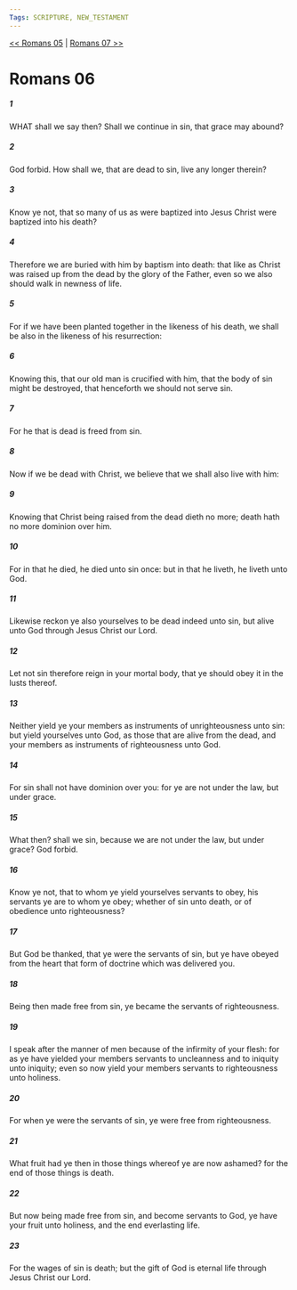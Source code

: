 ```yaml
---
Tags: SCRIPTURE, NEW_TESTAMENT
---
```


[<< Romans 05](NEW_TESTAMENT/06_Romans/Romans_05.md) | [Romans 07 >>](NEW_TESTAMENT/06_Romans/Romans_07.md)

# Romans 06

##### 1
 WHAT shall we say then? Shall we continue in sin, that grace may abound?
##### 2
 God forbid. How shall we, that are dead to sin, live any longer therein?
##### 3
 Know ye not, that so many of us as were baptized into Jesus Christ were baptized into his death?
##### 4
 Therefore we are buried with him by baptism into death: that like as Christ was raised up from the dead by the glory of the Father, even so we also should walk in newness of life.
##### 5
 For if we have been planted together in the likeness of his death, we shall be also in the likeness of his resurrection:
##### 6
 Knowing this, that our old man is crucified with him, that the body of sin might be destroyed, that henceforth we should not serve sin.
##### 7
 For he that is dead is freed from sin.
##### 8
 Now if we be dead with Christ, we believe that we shall also live with him:
##### 9
 Knowing that Christ being raised from the dead dieth no more; death hath no more dominion over him.
##### 10
 For in that he died, he died unto sin once: but in that he liveth, he liveth unto God.
##### 11
 Likewise reckon ye also yourselves to be dead indeed unto sin, but alive unto God through Jesus Christ our Lord.
##### 12
 Let not sin therefore reign in your mortal body, that ye should obey it in the lusts thereof.
##### 13
 Neither yield ye your members as instruments of unrighteousness unto sin: but yield yourselves unto God, as those that are alive from the dead, and your members as instruments of righteousness unto God.
##### 14
 For sin shall not have dominion over you: for ye are not under the law, but under grace.
##### 15
 What then? shall we sin, because we are not under the law, but under grace? God forbid.
##### 16
 Know ye not, that to whom ye yield yourselves servants to obey, his servants ye are to whom ye obey; whether of sin unto death, or of obedience unto righteousness?
##### 17
 But God be thanked, that ye were the servants of sin, but ye have obeyed from the heart that form of doctrine which was delivered you.
##### 18
 Being then made free from sin, ye became the servants of righteousness.
##### 19
 I speak after the manner of men because of the infirmity of your flesh: for as ye have yielded your members servants to uncleanness and to iniquity unto iniquity; even so now yield your members servants to righteousness unto holiness.
##### 20
 For when ye were the servants of sin, ye were free from righteousness.
##### 21
 What fruit had ye then in those things whereof ye are now ashamed? for the end of those things is death.
##### 22
 But now being made free from sin, and become servants to God, ye have your fruit unto holiness, and the end everlasting life.
##### 23
 For the wages of sin is death; but the gift of God is eternal life through Jesus Christ our Lord.
